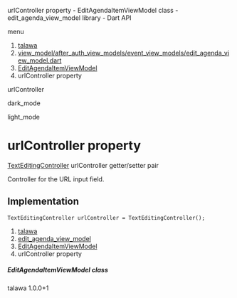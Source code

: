 




urlController property - EditAgendaItemViewModel class - edit\_agenda\_view\_model library - Dart API







menu

1. [talawa](../../index.html)
2. [view\_model/after\_auth\_view\_models/event\_view\_models/edit\_agenda\_view\_model.dart](../../view_model_after_auth_view_models_event_view_models_edit_agenda_view_model/view_model_after_auth_view_models_event_view_models_edit_agenda_view_model-library.html)
3. [EditAgendaItemViewModel](../../view_model_after_auth_view_models_event_view_models_edit_agenda_view_model/EditAgendaItemViewModel-class.html)
4. urlController property

urlController


dark\_mode

light\_mode




# urlController property


[TextEditingController](https://api.flutter.dev/flutter/widgets/TextEditingController-class.html)
urlController
getter/setter pair

Controller for the URL input field.


## Implementation

```
TextEditingController urlController = TextEditingController();
```

 


1. [talawa](../../index.html)
2. [edit\_agenda\_view\_model](../../view_model_after_auth_view_models_event_view_models_edit_agenda_view_model/view_model_after_auth_view_models_event_view_models_edit_agenda_view_model-library.html)
3. [EditAgendaItemViewModel](../../view_model_after_auth_view_models_event_view_models_edit_agenda_view_model/EditAgendaItemViewModel-class.html)
4. urlController property

##### EditAgendaItemViewModel class





talawa
1.0.0+1






